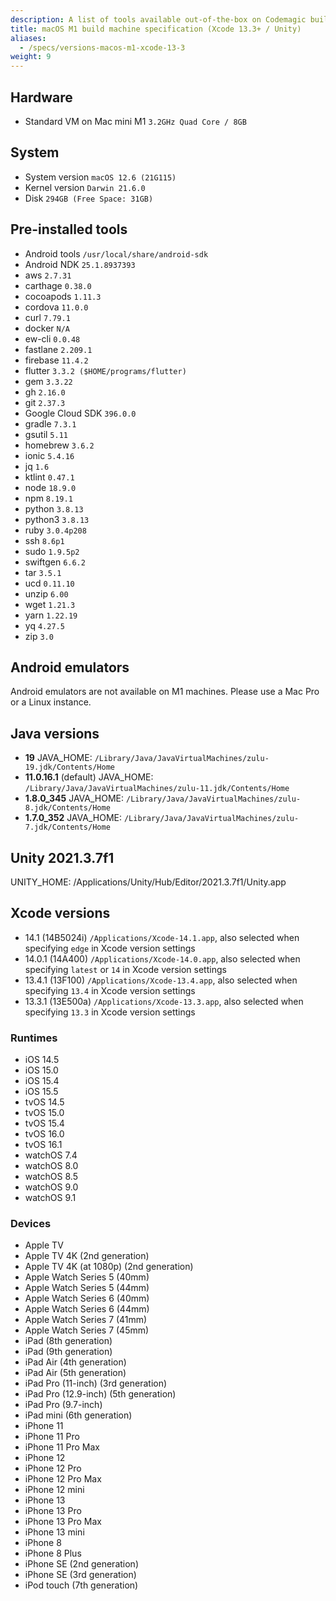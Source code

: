 ```yaml
---
description: A list of tools available out-of-the-box on Codemagic build machines.
title: macOS M1 build machine specification (Xcode 13.3+ / Unity)
aliases:
  - /specs/versions-macos-m1-xcode-13-3
weight: 9
---
```


## Hardware

- Standard VM on Mac mini M1 `3.2GHz Quad Core / 8GB`

## System

- System version `macOS 12.6 (21G115)`
- Kernel version `Darwin 21.6.0`
- Disk `294GB (Free Space: 31GB)`

## Pre-installed tools

- Android tools `/usr/local/share/android-sdk`
- Android NDK `25.1.8937393`
- aws `2.7.31`
- carthage `0.38.0`
- cocoapods `1.11.3`
- cordova `11.0.0`
- curl `7.79.1`
- docker `N/A`
- ew-cli `0.0.48`
- fastlane `2.209.1`
- firebase `11.4.2`
- flutter `3.3.2 ($HOME/programs/flutter)`
- gem `3.3.22`
- gh `2.16.0`
- git `2.37.3`
- Google Cloud SDK `396.0.0`
- gradle `7.3.1`
- gsutil `5.11`
- homebrew `3.6.2`
- ionic `5.4.16`
- jq `1.6`
- ktlint `0.47.1`
- node `18.9.0`
- npm `8.19.1`
- python `3.8.13`
- python3 `3.8.13`
- ruby `3.0.4p208`
- ssh `8.6p1`
- sudo `1.9.5p2`
- swiftgen `6.6.2`
- tar `3.5.1`
- ucd `0.11.10`
- unzip `6.00`
- wget `1.21.3`
- yarn `1.22.19`
- yq `4.27.5`
- zip `3.0`

## Android emulators

Android emulators are not available on M1 machines. Please use a Mac Pro or a Linux instance.

## Java versions

- **19** JAVA_HOME: `/Library/Java/JavaVirtualMachines/zulu-19.jdk/Contents/Home`
- **11.0.16.1** (default) JAVA_HOME: `/Library/Java/JavaVirtualMachines/zulu-11.jdk/Contents/Home`
- **1.8.0_345** JAVA_HOME: `/Library/Java/JavaVirtualMachines/zulu-8.jdk/Contents/Home`
- **1.7.0_352** JAVA_HOME: `/Library/Java/JavaVirtualMachines/zulu-7.jdk/Contents/Home`

## Unity 2021.3.7f1

UNITY_HOME: /Applications/Unity/Hub/Editor/2021.3.7f1/Unity.app

## Xcode versions

- 14.1 (14B5024i) `/Applications/Xcode-14.1.app`, also selected when specifying `edge` in Xcode version settings
- 14.0.1 (14A400) `/Applications/Xcode-14.0.app`, also selected when specifying `latest` or `14` in Xcode version settings
- 13.4.1 (13F100) `/Applications/Xcode-13.4.app`, also selected when specifying `13.4` in Xcode version settings
- 13.3.1 (13E500a) `/Applications/Xcode-13.3.app`, also selected when specifying `13.3` in Xcode version settings

### Runtimes

- iOS 14.5
- iOS 15.0
- iOS 15.4
- iOS 15.5
- tvOS 14.5
- tvOS 15.0
- tvOS 15.4
- tvOS 16.0
- tvOS 16.1
- watchOS 7.4
- watchOS 8.0
- watchOS 8.5
- watchOS 9.0
- watchOS 9.1

### Devices

- Apple TV
- Apple TV 4K (2nd generation)
- Apple TV 4K (at 1080p) (2nd generation)
- Apple Watch Series 5 (40mm)
- Apple Watch Series 5 (44mm)
- Apple Watch Series 6 (40mm)
- Apple Watch Series 6 (44mm)
- Apple Watch Series 7 (41mm)
- Apple Watch Series 7 (45mm)
- iPad (8th generation)
- iPad (9th generation)
- iPad Air (4th generation)
- iPad Air (5th generation)
- iPad Pro (11-inch) (3rd generation)
- iPad Pro (12.9-inch) (5th generation)
- iPad Pro (9.7-inch)
- iPad mini (6th generation)
- iPhone 11
- iPhone 11 Pro
- iPhone 11 Pro Max
- iPhone 12
- iPhone 12 Pro
- iPhone 12 Pro Max
- iPhone 12 mini
- iPhone 13
- iPhone 13 Pro
- iPhone 13 Pro Max
- iPhone 13 mini
- iPhone 8
- iPhone 8 Plus
- iPhone SE (2nd generation)
- iPhone SE (3rd generation)
- iPod touch (7th generation)
